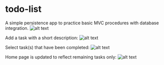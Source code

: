 # todo-list
A simple persistence app to practice basic MVC procedures with database integration.
![alt text](todo/todo_index.png "Home page")


Add a task with a short description:
![alt text](todo/todo_add.png "Add task")


Select task(s) that have been completed:
![alt text](todo/todo_index2.png "Select completed task")


Home page is updated to reflect remaining tasks only:
![alt text](todo/todo_index3.png "Updated home page")

